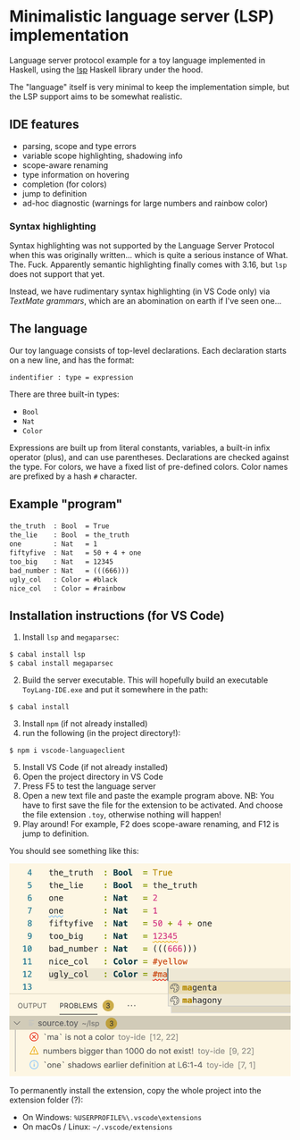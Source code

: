
Minimalistic language server (LSP) implementation
=================================================

Language server protocol example for a toy language implemented in Haskell,
using the [lsp](https://hackage.haskell.org/package/lsp) Haskell library 
under the hood.

The "language" itself is very minimal to keep the implementation simple, 
but the LSP support aims to be somewhat realistic.

IDE features
------------

* parsing, scope and type errors 
* variable scope highlighting, shadowing info
* scope-aware renaming
* type information on hovering
* completion (for colors)
* jump to definition
* ad-hoc diagnostic (warnings for large numbers and rainbow color)

### Syntax highlighting

Syntax highlighting was not supported by the Language Server Protocol when
this was originally written... which is quite a serious instance of What. The. Fuck. 
Apparently semantic highlighting finally comes with 3.16, but `lsp` does not
support that yet.

Instead, we have rudimentary syntax highlighting (in VS Code only) via *TextMate grammars*, 
which are an abomination on earth if I've seen one...

The language
------------

Our toy language consists of top-level declarations. 
Each declaration starts on a new line, and has the format:

```
indentifier : type = expression
```

There are three built-in types:

* `Bool`
* `Nat`
* `Color`

Expressions are built up from literal constants, variables, a built-in infix operator 
(plus), and can use parentheses. Declarations are checked against the type.
For colors, we have a fixed list of pre-defined colors. Color names are
prefixed by a hash `#` character.

Example "program"
-----------------

```
the_truth  : Bool  = True
the_lie    : Bool  = the_truth
one        : Nat   = 1
fiftyfive  : Nat   = 50 + 4 + one
too_big    : Nat   = 12345
bad_number : Nat   = (((666)))
ugly_col   : Color = #black
nice_col   : Color = #rainbow
```

Installation instructions (for VS Code)
--------------------------------------

1. Install `lsp` and `megaparsec`:
```
$ cabal install lsp
$ cabal install megaparsec
```
2. Build the server executable. This will hopefully build an executable `ToyLang-IDE.exe` and put it somewhere in the path:
```
$ cabal install
```
3. Install `npm` (if not already installed)
4. run the following (in the project directory!):
```
$ npm i vscode-languageclient 
```
5. Install VS Code (if not already installed)
6. Open the project directory in VS Code
7. Press F5 to test the language server
8. Open a new text file and paste the example program above. 
   NB: You have to first save the file for the extension to be activated. 
   And choose the file extension `.toy`, otherwise nothing will happen!
9. Play around! For example, F2 does scope-aware renaming, and F12 is jump to definition.

You should see something like this:

![screenshot](screenshot.png)

To permanently install the extension, copy the whole project into 
the extension folder (?):

* On Windows: `%USERPROFILE%\.vscode\extensions`
* On macOs / Linux: `~/.vscode/extensions`


